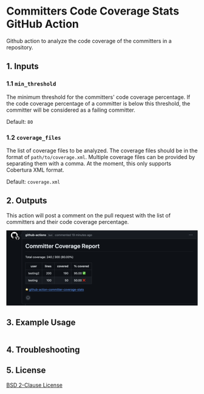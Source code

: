 # Committers Code Coverage Stats GitHub Action
Github action to analyze the code coverage of the committers in a repository.

## 1. Inputs

### 1.1 `min_threshold`

The minimum threshold for the committers' code coverage percentage. If the code coverage percentage of a committer is below this threshold, the committer will be considered as a failing committer.

Default: `80`

### 1.2 `coverage_files`

The list of coverage files to be analyzed. The coverage files should be in the format of `path/to/coverage.xml`. Multiple coverage files can be provided by separating them with a comma.
At the moment, this only supports Cobertura XML format.

Default: `coverage.xml`

## 2. Outputs

This action will post a comment on the pull request with the list of committers and their code coverage percentage.

![Comment](./docs/images/README-md-3-output-screenshot.png)

## 3. Example Usage

```yaml
```

## 4. Troubleshooting

## 5. License

[BSD 2-Clause License](https://opensource.org/license/bsd-2-clause)